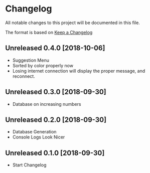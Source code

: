 # Changelog
All notable changes to this project will be documented in this file.

The format is based on [Keep a Changelog](https://keepachangelog.com/en/1.0.0/)

## Unreleased 0.4.0 [2018-10-06]
- Suggestion Menu
- Sorted by color properly now
- Losing internet connection will display the proper message, and reconnect.

## Unreleased 0.3.0 [2018-09-30]
- Database on increasing numbers

## Unreleased 0.2.0 [2018-09-30]
- Database Generation
- Console Logs Look Nicer

## Unreleased 0.1.0 [2018-09-30]
- Start Changelog